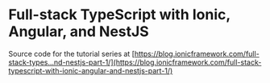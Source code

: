 # Full-stack TypeScript with Ionic, Angular, and NestJS

Source code for the tutorial series at [https://blog.ionicframework.com/full-stack-types…nd-nestjs-part-1/](https://blog.ionicframework.com/full-stack-typescript-with-ionic-angular-and-nestjs-part-1/)

